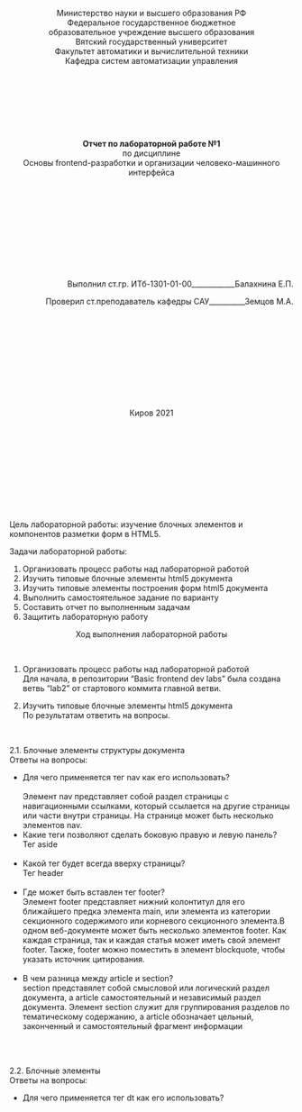 <p align="center"> Министерство науки и высшего образования РФ<br>
Федеральное государственное бюджетное <br>
образовательное учреждение высшего образования<br>
Вятский государственный университет<br>
Факультет автоматики и вычислительной техники<br>
Кафедра систем автоматизации управления</p>
<br>
<br>
<br>
<br>
<br>
<br>

<p align="center">
<b>Отчет по лабораторной работе №1</b> <br>
  по дисциплине<br>
  Основы frontend-разработки и организации человеко-машинного интерфейса 
</p>
<br>
<br>
<br>
<br>
<br>
<br>
<br>
<br>
<br>
<p align="right">Выполнил ст.гр. ИТб-1301-01-00____________Балахнина Е.П.</p>
<p align="right">Проверил ст.преподаватель кафедры САУ__________Земцов М.А.</p>
<br>
<br>
<br>
<br>
<br>
<br>
<br>
<br>
<br>
<p align="center">Киров 2021 </p>
<br>
<br>
<br>
<br>
<br>
<br>
<br>
<br>
<br>

Цель лабораторной работы: изучение блочных элементов и компонентов разметки форм в HTML5. <br>

Задачи лабораторной работы: <br>
1. Организовать процесс работы над лабораторной работой
2. Изучить типовые блочные элементы html5 документа
3. Изучить типовые элементы построения форм html5 документа
4. Выполнить самостоятельное задание по варианту
5. Составить отчет по выполненным задачам
6. Защитить лабораторную работу <br>

<p align="center">
Ход выполнения лабораторной работы</p> <br>

1. Организовать процесс работы над лабораторной работой <br>
Для начала, в репозитории “Basic frontend dev labs” была создана ветвь “lab2” от стартового коммита главной ветви. <br>

2. Изучить типовые блочные элементы html5 документа <br>
По результатам ответить на вопросы. <br>
<br>

2.1. Блочные элементы структуры документа <br>
Ответы на вопросы: <br>

- Для чего применяется тег nav как его использовать? <br><br>
Элемент nav представляет собой раздел страницы с навигационными ссылками, который ссылается на другие страницы или части внутри страницы. На странице может быть несколько элементов nav.<br>
- Какие теги позволяют сделать боковую правую и левую панель? <br>
Тег aside <br> <br>
- Какой тег будет всегда вверху страницы? <br>
Тег header<br> <br>
- Где может быть вставлен тег footer? <br>
Элемент footer представляет нижний колонтитул для его ближайшего предка элемента main, или элемента из категории секционного содержимого или корневого секционного элемента.В одном веб-документе может быть несколько элементов footer. Как каждая страница, так и каждая статья может иметь свой элемент footer. Также, footer можно поместить в элемент blockquote, чтобы указать источник цитирования. <br> <br>
- В чем разница между article и section? <br>
section представялет собой смысловой или логический раздел документа, а article самостоятельный и независимый раздел документа. Элемент section служит для группирования разделов по тематическому содержанию, а article обозначает цельный, законченный и самостоятельный фрагмент информации <br><br>
<br>

2.2. Блочные элементы  <br>
Ответы на вопросы: <br>
- Для чего применяется тег dt как его использовать? <br><br>











